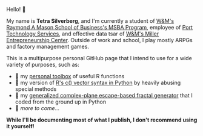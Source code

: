 Hello! 🍓

My name is **Tetra Silverberg**, and I'm currently a student of [W&M's Raymond A Mason School of Business's MSBA Program](https://mason.wm.edu/graduate/msba/residential/index.php), employee of [Port Technology Services](https://www.porttechnologyservices.com/), and effective data tsar of [W&M's Miller Entrepreneurship Center](https://millercenter.mason.wm.edu/). Outside of work and school, I play mostly ARPGs and factory management games.

This is a multipurpose personal GitHub page that I intend to use for a wide variety of purposes, such as:
* 🧰 my [personal toolbox](https://github.com/tetraketra/TetrasToolbox) of useful R functions
* 💼 my version of [R's c() vector syntax in Python](https://github.com/tetraketra/PythonsRCool) by heavily abusing special methods
* 🎨 my [generalized complex-plane escape-based fractal generator](https://github.com/tetraketra/FractalGenerator) that I coded from the ground up in Python
* 🤔 *more to come...*

**While I'll be documenting most of what I publish, I don't recommend using it yourself!**

<!---
tetraketra/tetraketra is a ✨ special ✨ repository because its `README.md` (this file) appears on your GitHub profile.
You can click the Preview link to take a look at your changes.
--->
